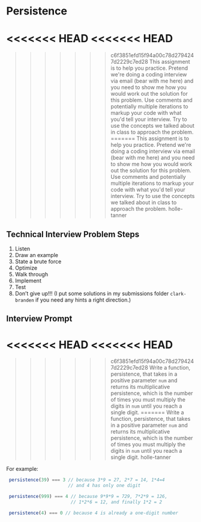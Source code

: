 # Persistence

<<<<<<< HEAD
<<<<<<< HEAD
=======

>>>>>>> c6f3851efd15f94a00c78d2794247d2229c7ed28
This assignment is to help you practice. Pretend we're doing a coding interview via email (bear with me here) 
and you need to show me how you would work out the solution for this problem. Use comments and potentially 
multiple iterations to markup your code with what you'd tell your interview. Try to use the concepts we talked 
about in class to approach the problem.
=======
This assignment is to help you practice. Pretend we're doing a coding interview via email (bear with me here) and you need to show me how you would work out the solution for this problem. Use comments and potentially multiple iterations to markup your code with what you'd tell your interview. Try to use the concepts we talked about in class to approach the problem.
>>>>>>> holle-tanner

## Technical Interview Problem Steps

1. Listen
2. Draw an example
3. State a brute force
4. Optimize
5. Walk through
6. Implement
7. Test
8. Don’t give up!!! (I put some solutions in my submissions folder `clark-branden` if you need any hints a right direction.)

## Interview Prompt

<<<<<<< HEAD
<<<<<<< HEAD
=======

>>>>>>> c6f3851efd15f94a00c78d2794247d2229c7ed28
Write a function, persistence, that takes in a positive parameter `num` and returns its 
multiplicative persistence, which is the number of times you must multiply the digits 
in `num` until you reach a single digit.
=======
Write a function, persistence, that takes in a positive parameter `num` and returns its multiplicative persistence, which is the number of times you must multiply the digits in `num` until you reach a single digit.
>>>>>>> holle-tanner

For example:

``` javascript
 persistence(39) === 3 // because 3*9 = 27, 2*7 = 14, 1*4=4
                       // and 4 has only one digit

 persistence(999) === 4 // because 9*9*9 = 729, 7*2*9 = 126,
                        // 1*2*6 = 12, and finally 1*2 = 2

 persistence(4) === 0 // because 4 is already a one-digit number
 ```
